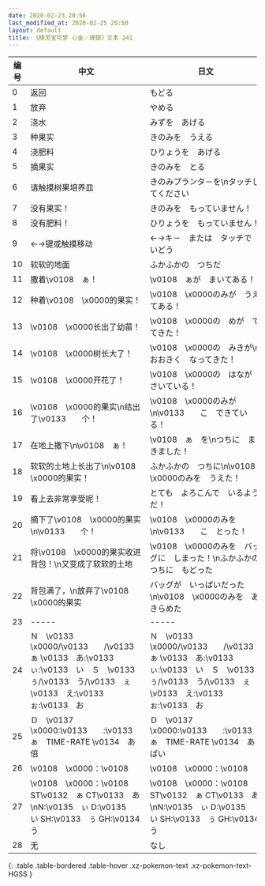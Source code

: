 ```yaml
---
date: 2020-02-23 20:56
last_modified_at: 2020-02-25 20:50
layout: default
title: 《精灵宝可梦 心金／魂银》文本 241
---
```

| 编号 | 中文 | 日文 |
| ---- | ---- | ---- |
| 0 | 返回 | もどる |
| 1 | 放弃 | やめる |
| 2 | 浇水 | みずを　あげる |
| 3 | 种果实 | きのみを　うえる |
| 4 | 浇肥料 | ひりょうを　あげる |
| 5 | 摘果实 | きのみを　とる |
| 6 | 请触摸树果培养皿 | きのみプランタ－を\nタッチしてください |
| 7 | 没有果实！ | きのみを　もっていません！ |
| 8 | 没有肥料！ | ひりょうを　もっていません！ |
| 9 | ←→键或触摸移动 | ←→キ－　または　タッチで　いどう |
| 10 | 软软的地面 | ふかふかの　つちだ |
| 11 | 撒着\v0108　ぁ！ | \v0108　ぁが　まいてある！ |
| 12 | 种着\v0108　\x0000的果实！ | \v0108　\x0000のみが　うえてある！ |
| 13 | \v0108　\x0000长出了幼苗！ | \v0108　\x0000の　めが　でてきた！ |
| 14 | \v0108　\x0000树长大了！ | \v0108　\x0000の　みきが\nおおきく　なってきた！ |
| 15 | \v0108　\x0000开花了！ | \v0108　\x0000の　はなが　さいている！ |
| 16 | \v0108　\x0000的果实\n结出了\v0133　　个！ | \v0108　\x0000のみが\n\v0133　　こ　できている！ |
| 17 | 在地上撒下\n\v0108　ぁ！ | \v0108　ぁ　を\nつちに　まきました！ |
| 18 | 软软的土地上长出了\n\v0108　\x0000的果实！ | ふかふかの　つちに\n\v0108　\x0000のみを　うえた！ |
| 19 | 看上去非常享受呢！ | とても　よろこんで　いるようだ！ |
| 20 | 摘下了\v0108　\x0000的果实\n\v0133　　个！ | \v0108　\x0000のみを\n\v0133　　こ　とった！ |
| 21 | 将\v0108　\x0000的果实收进背包！\n又变成了软软的土地 | \v0108　\x0000のみを　バッグに　しまった！\nふかふかの　つちに　もどった |
| 22 | 背包满了，\n放弃了\v0108　\x0000的果实 | バッグが　いっぱいだった\n\v0108　\x0000のみを　あきらめた |
| 23 | ----- | ----- |
| 24 | Ｎ　\v0133　\x0000/\v0133　　/\v0133　ぁ \v0133　あ:\v0133　ぃ:\v0133　い　Ｓ　\v0133　ぅ/\v0133　う/\v0133　ぇ \v0133　え:\v0133　ぉ:\v0133　お | Ｎ　\v0133　\x0000/\v0133　　/\v0133　ぁ \v0133　あ:\v0133　ぃ:\v0133　い　Ｓ　\v0133　ぅ/\v0133　う/\v0133　ぇ \v0133　え:\v0133　ぉ:\v0133　お |
| 25 | Ｄ　\v0137　\x0000:\v0133　　:\v0133　ぁ　TIME-RATE \v0134　あ倍 | Ｄ　\v0137　\x0000:\v0133　　:\v0133　ぁ　TIME-RATE \v0134　あばい |
| 26 | \v0108　\x0000：\v0108　　 | \v0108　\x0000：\v0108　　 |
| 27 | \v0108　\x0000：\v0108　　 ST\v0132　ぁ CT\v0133　あ\nN:\v0135　ぃ D:\v0135　い SH:\v0133　ぅ GH:\v0134　う | \v0108　\x0000：\v0108　　 ST\v0132　ぁ CT\v0133　あ\nN:\v0135　ぃ D:\v0135　い SH:\v0133　ぅ GH:\v0134　う |
| 28 | 无 | なし |
{: .table .table-bordered .table-hover .xz-pokemon-text .xz-pokemon-text-HGSS }
